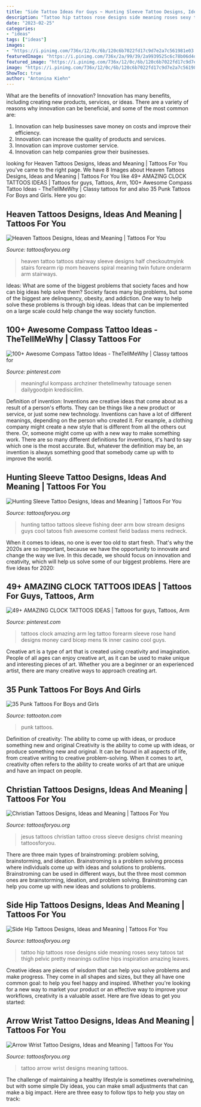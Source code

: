 ```yaml
---
title: "Side Tattoo Ideas For Guys ~ Hunting Sleeve Tattoo Designs, Ideas And Meaning"
description: "Tattoo hip tattoos rose designs side meaning roses sexy tatoos tat thigh pelvic pretty meanings outline hips inspiration amazing leaves"
date: "2023-02-25"
categories:
- "ideas"
tags: ["ideas"]
images:
- "https://i.pinimg.com/736x/12/0c/6b/120c6b7022fd17c9d7e2a7c561981e03.jpg"
featuredImage: "https://i.pinimg.com/736x/2a/99/39/2a9939525c6c78b06d4d78892aa61f61.jpg"
featured_image: "https://i.pinimg.com/736x/12/0c/6b/120c6b7022fd17c9d7e2a7c561981e03.jpg"
image: "https://i.pinimg.com/736x/12/0c/6b/120c6b7022fd17c9d7e2a7c561981e03.jpg"
ShowToc: true
author: "Antonina Kiehn"
---
```



What are the benefits of innovation?
Innovation has many benefits, including creating new products, services, or ideas. There are a variety of reasons why innovation can be beneficial, and some of the most common are: 
1. Innovation can help businesses save money on costs and improve their efficiency.
2. Innovation can increase the quality of products and services.
3. Innovation can improve customer service.
4. Innovation can help companies grow their businesses.

	

		
looking for Heaven Tattoos Designs, Ideas and Meaning | Tattoos For You you've came to the right page. We have 8 Images about Heaven Tattoos Designs, Ideas and Meaning | Tattoos For You like 49+ AMAZING CLOCK TATTOOS IDEAS | Tattoos for guys, Tattoos, Arm, 100+ Awesome Compass Tattoo Ideas - TheTellMeWhy | Classy tattoos for and also 35 Punk Tattoos For Boys and Girls. Here you go:
		
    
## Heaven Tattoos Designs, Ideas And Meaning | Tattoos For You

<img loading=lazy src="https://www.tattoosforyou.org/wp-content/uploads/2016/07/Heaven-Tattoo-Ideas.jpg" onerror="this.onerror=null;this.src='https://tse1.mm.bing.net/th?id=OIP.wGpQZNHGuSZ2eaCRT66QhgHaMX&amp;pid=15.1';" alt="Heaven Tattoos Designs, Ideas and Meaning | Tattoos For You">

_Source: tattoosforyou.org_

>heaven tattoo tattoos stairway sleeve designs half checkoutmyink stairs forearm rip mom heavens spiral meaning twin future onderarm arm stairways. 

	

Ideas: What are some of the biggest problems that society faces and how can big ideas help solve them?
Society faces many big problems, but some of the biggest are delinquency, obesity, and addiction. One way to help solve these problems is through big ideas. Ideas that can be implemented on a large scale could help change the way society function.

    
## 100+ Awesome Compass Tattoo Ideas - TheTellMeWhy | Classy Tattoos For

<img loading=lazy src="https://i.pinimg.com/736x/12/0c/6b/120c6b7022fd17c9d7e2a7c561981e03.jpg" onerror="this.onerror=null;this.src='https://tse1.mm.bing.net/th?id=OIP.3BRf8Q_mYEgQhNkX77zY5QHaJ4&amp;pid=15.1';" alt="100+ Awesome Compass Tattoo Ideas - TheTellMeWhy | Classy tattoos for">

_Source: pinterest.com_

>meaningful kompass archziner thetellmewhy tatouage senen dailygoodpin kredisicilim. 

	

Definition of invention:
Inventions are creative ideas that come about as a result of a person's efforts. They can be things like a new product or service, or just some new technology. Inventions can have a lot of different meanings, depending on the person who created it. For example, a clothing company might create a new style that is different from all the others out there. Or, someone might come up with a new way to make something work. There are so many different definitions for inventions, it's hard to say which one is the most accurate. But, whatever the definition may be, an invention is always something good that somebody came up with to improve the world.

    
## Hunting Sleeve Tattoo Designs, Ideas And Meaning | Tattoos For You

<img loading=lazy src="https://www.tattoosforyou.org/wp-content/uploads/2017/11/Deer-Hunting-Sleeve-Tattoo.jpg" onerror="this.onerror=null;this.src='https://tse2.mm.bing.net/th?id=OIP.bUKkkpN_cF3qik-XpR7yggHaJ4&amp;pid=15.1';" alt="Hunting Sleeve Tattoo Designs, Ideas and Meaning | Tattoos For You">

_Source: tattoosforyou.org_

>hunting tattoo tattoos sleeve fishing deer arm bow stream designs guys cool tatoos fish awesome contest field badass mens redneck. 

	

When it comes to ideas, no one is ever too old to start fresh. That's why the 2020s are so important, because we have the opportunity to innovate and change the way we live. In this decade, we should focus on innovation and creativity, which will help us solve some of our biggest problems. Here are five ideas for 2020:

    
## 49+ AMAZING CLOCK TATTOOS IDEAS | Tattoos For Guys, Tattoos, Arm

<img loading=lazy src="https://i.pinimg.com/736x/2a/99/39/2a9939525c6c78b06d4d78892aa61f61.jpg" onerror="this.onerror=null;this.src='https://tse2.mm.bing.net/th?id=OIP.d2jPJuA2eyowK2uTfidGJQHaNK&amp;pid=15.1';" alt="49+ AMAZING CLOCK TATTOOS IDEAS | Tattoos for guys, Tattoos, Arm">

_Source: pinterest.com_

>tattoos clock amazing arm leg tattoo forearm sleeve rose hand designs money card bicep mens tk inner casino cool guys. 

	

Creative art is a type of art that is created using creativity and imagination. People of all ages can enjoy creative art, as it can be used to make unique and interesting pieces of art. Whether you are a beginner or an experienced artist, there are many creative ways to approach creating art.

    
## 35 Punk Tattoos For Boys And Girls

<img loading=lazy src="https://tattooton.com/wp-content/uploads/2013/11/punk-tattoos-31.jpg" onerror="this.onerror=null;this.src='https://tse4.mm.bing.net/th?id=OIP.W_t76VptSn0-rhCkhK8_8gHaKd&amp;pid=15.1';" alt="35 Punk Tattoos For Boys and Girls">

_Source: tattooton.com_

>punk tattoos. 

	

Definition of creativity: The ability to come up with ideas, or produce something new and original
Creativity is the ability to come up with ideas, or produce something new and original. It can be found in all aspects of life, from creative writing to creative problem-solving. When it comes to art, creativity often refers to the ability to create works of art that are unique and have an impact on people.

    
## Christian Tattoos Designs, Ideas And Meaning | Tattoos For You

<img loading=lazy src="https://www.tattoosforyou.org/wp-content/uploads/2013/09/Christian-Sleeve-Tattoos.jpg" onerror="this.onerror=null;this.src='https://tse2.mm.bing.net/th?id=OIP.ALJYOXuWGkYdZc3QOowC0wHaJ4&amp;pid=15.1';" alt="Christian Tattoos Designs, Ideas and Meaning | Tattoos For You">

_Source: tattoosforyou.org_

>jesus tattoos christian tattoo cross sleeve designs christ meaning tattoosforyou. 

	

There are three main types of brainstroming: problem solving, brainstorming, and ideation.
Brainstroming is a problem solving process where individuals come up with ideas and solutions to problems. Brainstroming can be used in different ways, but the three most common ones are brainstorming, ideation, and problem solving. Brainstroming can help you come up with new ideas and solutions to problems.

    
## Side Hip Tattoos Designs, Ideas And Meaning | Tattoos For You

<img loading=lazy src="https://www.tattoosforyou.org/wp-content/uploads/2016/02/Tattoos-on-Hip-Side.jpg" onerror="this.onerror=null;this.src='https://tse4.mm.bing.net/th?id=OIP.gsCykqA-P7OizC4L_oDQAQHaJ6&amp;pid=15.1';" alt="Side Hip Tattoos Designs, Ideas and Meaning | Tattoos For You">

_Source: tattoosforyou.org_

>tattoo hip tattoos rose designs side meaning roses sexy tatoos tat thigh pelvic pretty meanings outline hips inspiration amazing leaves. 

	

Creative ideas are pieces of wisdom that can help you solve problems and make progress. They come in all shapes and sizes, but they all have one common goal: to help you feel happy and inspired. Whether you're looking for a new way to market your product or an effective way to improve your workflows, creativity is a valuable asset. Here are five ideas to get you started: 

    
## Arrow Wrist Tattoo Designs, Ideas And Meaning | Tattoos For You

<img loading=lazy src="https://www.tattoosforyou.org/wp-content/uploads/2017/07/Arrow-Wrist-Tattoo.jpg" onerror="this.onerror=null;this.src='https://tse2.mm.bing.net/th?id=OIP.nAbtz14jwH95QJ1Vo3D6WAHaJ3&amp;pid=15.1';" alt="Arrow Wrist Tattoo Designs, Ideas and Meaning | Tattoos For You">

_Source: tattoosforyou.org_

>tattoo arrow wrist designs meaning tattoos. 

	

The challenge of maintaining a healthy lifestyle is sometimes overwhelming, but with some simple Diy ideas, you can make small adjustments that can make a big impact. Here are three easy to follow tips to help you stay on track:

